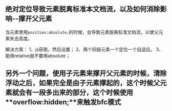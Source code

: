 ## 绝对定位导致元素脱离标准本文档流，以及如何消除影响--撑开父元素

当元素使用```position:absolute;```的时候，会导致元素脱离标准文档流，以使父元素失去高度。

解决方案：
1、js获取，然后设置；
2、两个同级元素一个定位一个自适应。
3、能用relative就不要用absolute；


## 另外一个问题，使用子元素来撑开父元素的时候，清除浮动之后，如果完全是由子元素撑起的，这个时候父元素就会有一段多出来的部分，这个时候使用**overflow:hidden;**来触发bfc模式 